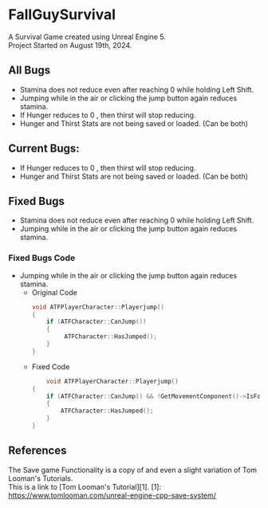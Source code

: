 # FallGuySurvival

A Survival Game created using Unreal Engine 5.  
Project Started on August 19th, 2024.

## All Bugs
- Stamina does not reduce even after reaching 0 while holding Left Shift.
- Jumping while in the air or clicking the jump button again reduces stamina.
- If Hunger reduces to 0 , then thirst will stop reducing.
- Hunger and Thirst Stats are not being saved or loaded. (Can be both)

## Current Bugs:
- If Hunger reduces to 0 , then thirst will stop reducing.
- Hunger and Thirst Stats are not being saved or loaded. (Can be both)

## Fixed Bugs
- Stamina does not reduce even after reaching 0 while holding Left Shift.
- Jumping while in the air or clicking the jump button again reduces stamina.

### Fixed Bugs Code
- Jumping while in the air or clicking the jump button again reduces stamina.
	- Original Code
 		```cpp
  		void ATFPlayerCharacter::Playerjump()
  		{
	  		if (ATFCharacter::CanJump())
	  		{
		 		 ATFCharacter::HasJumped();
	  		}
  		}
	- Fixed Code
   		```cpp
     		void ATFPlayerCharacter::Playerjump()
		{
			if (ATFCharacter::CanJump() && !GetMovementComponent()->IsFalling())
			{
				ATFCharacter::HasJumped();
			}
		}

## References
The Save game Functionality is a copy of and even a slight variation of Tom Looman's Tutorials.  
This is a link to [Tom Looman's Tutorial][1].
[1]: https://www.tomlooman.com/unreal-engine-cpp-save-system/
